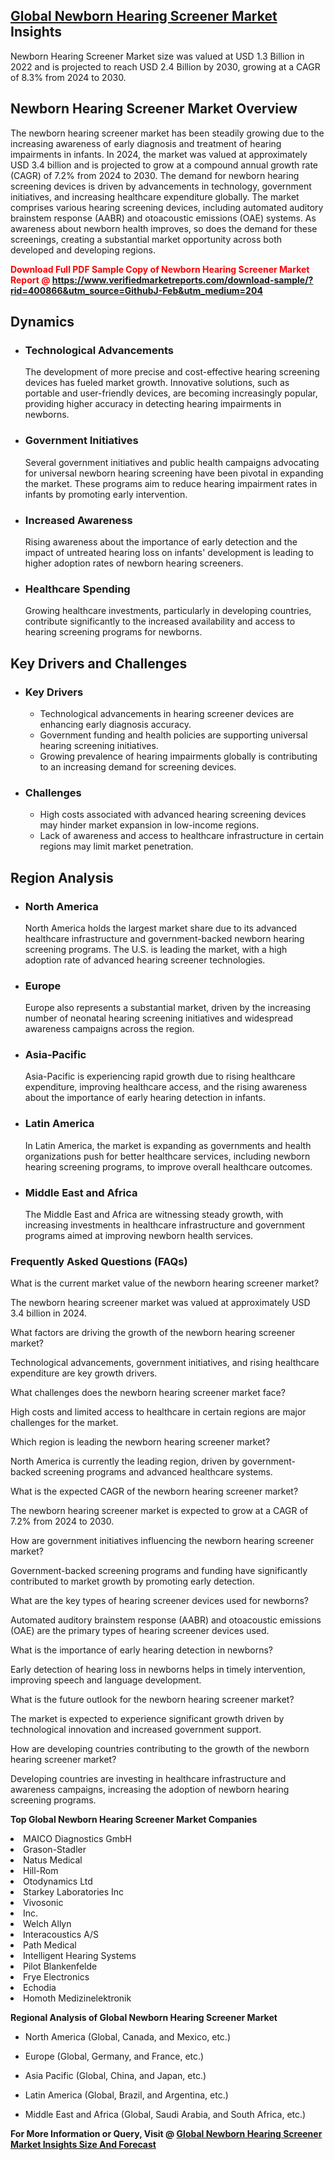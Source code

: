 <h2><a href="https://www.verifiedmarketreports.com/download-sample/?rid=400866&amp;utm_source=GithubJ&amp;utm_medium=204" target="_blank">Global Newborn Hearing Screener Market</a> Insights</h2><p>Newborn Hearing Screener Market size was valued at USD 1.3 Billion in 2022 and is projected to reach USD 2.4 Billion by 2030, growing at a CAGR of 8.3% from 2024 to 2030.</p><p> <h2>Newborn Hearing Screener Market Overview</h2> <p>The newborn hearing screener market has been steadily growing due to the increasing awareness of early diagnosis and treatment of hearing impairments in infants. In 2024, the market was valued at approximately USD 3.4 billion and is projected to grow at a compound annual growth rate (CAGR) of 7.2% from 2024 to 2030. The demand for newborn hearing screening devices is driven by advancements in technology, government initiatives, and increasing healthcare expenditure globally. The market comprises various hearing screening devices, including automated auditory brainstem response (AABR) and otoacoustic emissions (OAE) systems. As awareness about newborn health improves, so does the demand for these screenings, creating a substantial market opportunity across both developed and developing regions.</p> <p><b><p><span class=""><span style="color: #ff0000;"><strong>Download Full PDF Sample Copy of Newborn Hearing Screener Market Report</strong> @ </span><a href="https://www.verifiedmarketreports.com/download-sample/?rid=400866&amp;utm_source=GithubJ-Feb&amp;utm_medium=204" target="_blank">https://www.verifiedmarketreports.com/download-sample/?rid=400866&amp;utm_source=GithubJ-Feb&amp;utm_medium=204</a></span></p></b></p> <h2>Dynamics</h2> <ul> <li><h3>Technological Advancements</h3> The development of more precise and cost-effective hearing screening devices has fueled market growth. Innovative solutions, such as portable and user-friendly devices, are becoming increasingly popular, providing higher accuracy in detecting hearing impairments in newborns.</li> <li><h3>Government Initiatives</h3> Several government initiatives and public health campaigns advocating for universal newborn hearing screening have been pivotal in expanding the market. These programs aim to reduce hearing impairment rates in infants by promoting early intervention.</li> <li><h3>Increased Awareness</h3> Rising awareness about the importance of early detection and the impact of untreated hearing loss on infants' development is leading to higher adoption rates of newborn hearing screeners.</li> <li><h3>Healthcare Spending</h3> Growing healthcare investments, particularly in developing countries, contribute significantly to the increased availability and access to hearing screening programs for newborns.</li> </ul> <h2>Key Drivers and Challenges</h2> <ul> <li><h3>Key Drivers</h3> <ul> <li>Technological advancements in hearing screener devices are enhancing early diagnosis accuracy.</li> <li>Government funding and health policies are supporting universal hearing screening initiatives.</li> <li>Growing prevalence of hearing impairments globally is contributing to an increasing demand for screening devices.</li> </ul> </li> <li><h3>Challenges</h3> <ul> <li>High costs associated with advanced hearing screening devices may hinder market expansion in low-income regions.</li> <li>Lack of awareness and access to healthcare infrastructure in certain regions may limit market penetration.</li> </ul> </li> </ul> <h2>Region Analysis</h2> <ul> <li><h3>North America</h3> North America holds the largest market share due to its advanced healthcare infrastructure and government-backed newborn hearing screening programs. The U.S. is leading the market, with a high adoption rate of advanced hearing screener technologies.</li> <li><h3>Europe</h3> Europe also represents a substantial market, driven by the increasing number of neonatal hearing screening initiatives and widespread awareness campaigns across the region.</li> <li><h3>Asia-Pacific</h3> Asia-Pacific is experiencing rapid growth due to rising healthcare expenditure, improving healthcare access, and the rising awareness about the importance of early hearing detection in infants.</li> <li><h3>Latin America</h3> In Latin America, the market is expanding as governments and health organizations push for better healthcare services, including newborn hearing screening programs, to improve overall healthcare outcomes.</li> <li><h3>Middle East and Africa</h3> The Middle East and Africa are witnessing steady growth, with increasing investments in healthcare infrastructure and government programs aimed at improving newborn health services.</li> </ul> <h3>Frequently Asked Questions (FAQs)</h3> <p>What is the current market value of the newborn hearing screener market?</p> <p>The newborn hearing screener market was valued at approximately USD 3.4 billion in 2024.</p> <p>What factors are driving the growth of the newborn hearing screener market?</p> <p>Technological advancements, government initiatives, and rising healthcare expenditure are key growth drivers.</p> <p>What challenges does the newborn hearing screener market face?</p> <p>High costs and limited access to healthcare in certain regions are major challenges for the market.</p> <p>Which region is leading the newborn hearing screener market?</p> <p>North America is currently the leading region, driven by government-backed screening programs and advanced healthcare systems.</p> <p>What is the expected CAGR of the newborn hearing screener market?</p> <p>The newborn hearing screener market is expected to grow at a CAGR of 7.2% from 2024 to 2030.</p> <p>How are government initiatives influencing the newborn hearing screener market?</p> <p>Government-backed screening programs and funding have significantly contributed to market growth by promoting early detection.</p> <p>What are the key types of hearing screener devices used for newborns?</p> <p>Automated auditory brainstem response (AABR) and otoacoustic emissions (OAE) are the primary types of hearing screener devices used.</p> <p>What is the importance of early hearing detection in newborns?</p> <p>Early detection of hearing loss in newborns helps in timely intervention, improving speech and language development.</p> <p>What is the future outlook for the newborn hearing screener market?</p> <p>The market is expected to experience significant growth driven by technological innovation and increased government support.</p> <p>How are developing countries contributing to the growth of the newborn hearing screener market?</p> <p>Developing countries are investing in healthcare infrastructure and awareness campaigns, increasing the adoption of newborn hearing screening programs.</p> </p><p><strong>Top Global Newborn Hearing Screener Market Companies</strong></p><div data-test-id=""><p><li>MAICO Diagnostics GmbH</li><li> Grason-Stadler</li><li> Natus Medical</li><li> Hill-Rom</li><li> Otodynamics Ltd</li><li> Starkey Laboratories Inc</li><li> Vivosonic</li><li> Inc.</li><li> Welch Allyn</li><li> Interacoustics A/S</li><li> Path Medical</li><li> Intelligent Hearing Systems</li><li> Pilot Blankenfelde</li><li> Frye Electronics</li><li> Echodia</li><li> Homoth Medizinelektronik</li></p><div><strong>Regional Analysis of&nbsp;Global Newborn Hearing Screener Market</strong></div><ul><li dir="ltr"><p dir="ltr">North America&nbsp;(Global, Canada, and Mexico, etc.)</p></li><li dir="ltr"><p dir="ltr">Europe (Global, Germany, and France, etc.)</p></li><li dir="ltr"><p dir="ltr">Asia Pacific&nbsp;(Global, China, and Japan, etc.)</p></li><li dir="ltr"><p dir="ltr">Latin America&nbsp;(Global, Brazil, and Argentina, etc.)</p></li><li dir="ltr">Middle East and Africa&nbsp;(Global, Saudi Arabia, and South Africa, etc.)</li></ul><p><strong>For More Information or Query, Visit @&nbsp;</strong><strong><a href="https://www.verifiedmarketreports.com/product/newborn-hearing-screener-market/?utm_source=GithubJ&amp;utm_medium=204" target="_blank">Global Newborn Hearing Screener Market Insights Size And Forecast</a></strong></p></div>
